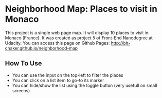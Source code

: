 # Neighborhood Map: Places to visit in Monaco

This project is a single web page map. It will display 10 places to visit in Monaco (France).
It was created as project 5 of Front-End Nanodegree at Udacity.
You can access this page on Github Pages: http://bh-chaker.github.io/neighborhood-map

## How To Use

- You can use the input on the top-left to filter the places
- You can click on a list item to go-to its marker
- You can hide/show the list using the toggle button (very usefull on small screens)